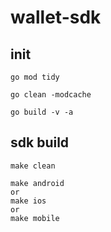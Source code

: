 # wallet-sdk


## init
```
go mod tidy    

go clean -modcache

go build -v -a    
```

## sdk build
```
make clean 

make android
or
make ios
or
make mobile
```
